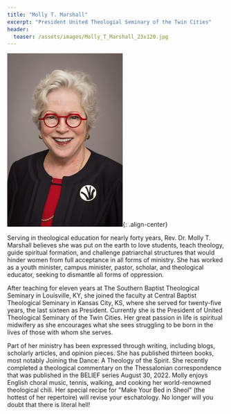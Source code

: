 ```yaml
---
title: "Molly T. Marshall"
excerpt: "President United Theologial Seminary of the Twin Cities"
header:
  teaser: /assets/images/Molly_T_Marshall_23x120.jpg
---
```

![image-center](/assets/images/Molly_T_Marshall_2021-267x400.jpeg){: .align-center}

Serving in theological education for nearly forty years, Rev. Dr. Molly T. Marshall believes she was put on the earth to love students, teach theology, guide spiritual formation, and challenge patriarchal structures that would hinder women from full acceptance in all forms of ministry. She has worked as a youth minister, campus minister, pastor, scholar, and theological educator, seeking to dismantle all forms of oppression.

After teaching for eleven years at The Southern Baptist Theological Seminary in Louisville, KY, she joined the faculty at Central Baptist Theological Seminary in Kansas City, KS, where she served for twenty-five years, the last sixteen as President. Currently she is the President of United Theological Seminary of the Twin Cities. Her great passion in life is spiritual midwifery as she encourages what she sees struggling to be born in the lives of those with whom she serves.

Part of her ministry has been expressed through writing, including blogs, scholarly articles, and opinion pieces. She has published thirteen books, most notably Joining the Dance: A Theology of the Spirit. She recently completed a theological commentary on the Thessalonian correspondence that was published in the BELIEF series August 30, 2022. Molly enjoys English choral music, tennis, walking, and cooking her world-renowned theological chili. Her special recipe for "Make Your Bed in Sheol" (the hottest of her repertoire) will revise your eschatology. No longer will you doubt that there is literal hell!